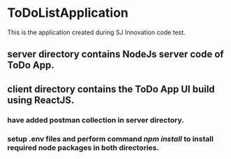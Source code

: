# ToDoListApplication
This is the application created during SJ Innovation code test.

## server directory contains NodeJs server code of ToDo App.
## client directory contains the ToDo App UI build using ReactJS.

### have added postman collection in server directory.
### setup .env files and perform command _npm install_ to install required node packages in both directories.